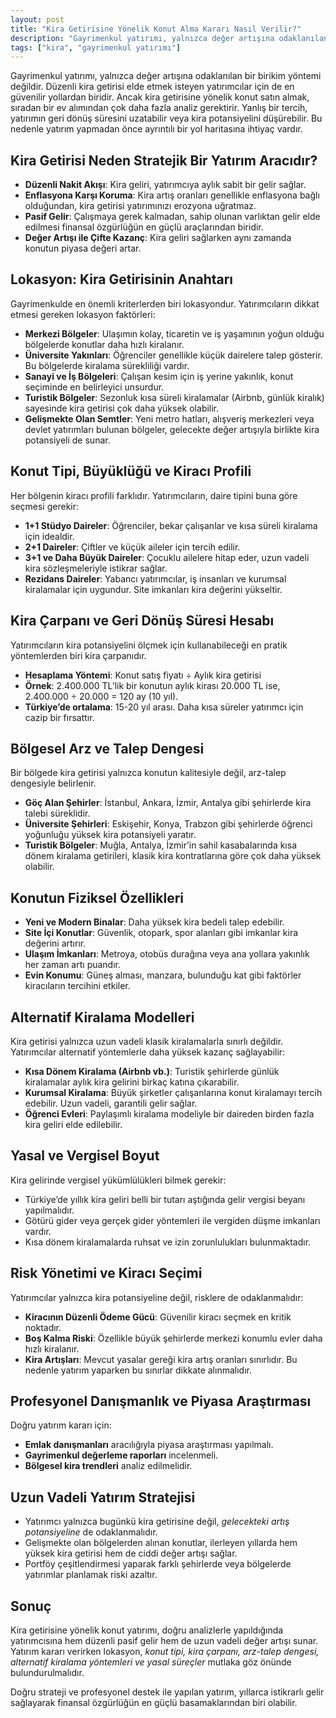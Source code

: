 ```yaml
---
layout: post
title: "Kira Getirisine Yönelik Konut Alma Kararı Nasıl Verilir?"
description: "Gayrimenkul yatırımı, yalnızca değer artışına odaklanılan bir birikim yöntemi değildir. Düzenli kira getirisi elde etmek isteyen yatırımcılar için de en güvenilir yollardan biridir."
tags: ["kira", "gayrimenkul yatırımı"]
---
```


Gayrimenkul yatırımı, yalnızca değer artışına odaklanılan bir birikim yöntemi değildir. Düzenli kira getirisi elde etmek isteyen yatırımcılar için de en güvenilir yollardan biridir. Ancak kira getirisine yönelik konut satın almak, sıradan bir ev alımından çok daha fazla analiz gerektirir. Yanlış bir tercih, yatırımın geri dönüş süresini uzatabilir veya kira potansiyelini düşürebilir. Bu nedenle yatırım yapmadan önce ayrıntılı bir yol haritasına ihtiyaç vardır.

## Kira Getirisi Neden Stratejik Bir Yatırım Aracıdır?

- **Düzenli Nakit Akışı**: Kira geliri, yatırımcıya aylık sabit bir gelir sağlar.
- **Enflasyona Karşı Koruma**: Kira artış oranları genellikle enflasyona bağlı olduğundan, kira getirisi yatırımınızı erozyona uğratmaz.
- **Pasif Gelir**: Çalışmaya gerek kalmadan, sahip olunan varlıktan gelir elde edilmesi finansal özgürlüğün en güçlü araçlarından biridir.
- **Değer Artışı ile Çifte Kazanç**: Kira geliri sağlarken aynı zamanda konutun piyasa değeri artar.

## Lokasyon: Kira Getirisinin Anahtarı

Gayrimenkulde en önemli kriterlerden biri lokasyondur. Yatırımcıların dikkat etmesi gereken lokasyon faktörleri:

- **Merkezi Bölgeler**: Ulaşımın kolay, ticaretin ve iş yaşamının yoğun olduğu bölgelerde konutlar daha hızlı kiralanır.
- **Üniversite Yakınları**: Öğrenciler genellikle küçük dairelere talep gösterir. Bu bölgelerde kiralama sürekliliği vardır.
- **Sanayi ve İş Bölgeleri**: Çalışan kesim için iş yerine yakınlık, konut seçiminde en belirleyici unsurdur.
- **Turistik Bölgeler**: Sezonluk kısa süreli kiralamalar (Airbnb, günlük kiralık) sayesinde kira getirisi çok daha yüksek olabilir.
- **Gelişmekte Olan Semtler**: Yeni metro hatları, alışveriş merkezleri veya devlet yatırımları bulunan bölgeler, gelecekte değer artışıyla birlikte kira potansiyeli de sunar.

## Konut Tipi, Büyüklüğü ve Kiracı Profili

Her bölgenin kiracı profili farklıdır. Yatırımcıların, daire tipini buna göre seçmesi gerekir:

- **1+1 Stüdyo Daireler**: Öğrenciler, bekar çalışanlar ve kısa süreli kiralama için idealdir.
- **2+1 Daireler**: Çiftler ve küçük aileler için tercih edilir.
- **3+1 ve Daha Büyük Daireler**: Çocuklu ailelere hitap eder, uzun vadeli kira sözleşmeleriyle istikrar sağlar.
- **Rezidans Daireler**: Yabancı yatırımcılar, iş insanları ve kurumsal kiralamalar için uygundur. Site imkanları kira değerini yükseltir.

## Kira Çarpanı ve Geri Dönüş Süresi Hesabı

Yatırımcıların kira potansiyelini ölçmek için kullanabileceği en pratik yöntemlerden biri kira çarpanıdır.

- **Hesaplama Yöntemi**: Konut satış fiyatı ÷ Aylık kira getirisi
- **Örnek**: 2.400.000 TL’lik bir konutun aylık kirası 20.000 TL ise, 2.400.000 ÷ 20.000 = 120 ay (10 yıl).
- **Türkiye’de ortalama**: 15-20 yıl arası. Daha kısa süreler yatırımcı için cazip bir fırsattır.

## Bölgesel Arz ve Talep Dengesi

Bir bölgede kira getirisi yalnızca konutun kalitesiyle değil, arz-talep dengesiyle belirlenir.

- **Göç Alan Şehirler**: İstanbul, Ankara, İzmir, Antalya gibi şehirlerde kira talebi süreklidir.
- **Üniversite Şehirleri**: Eskişehir, Konya, Trabzon gibi şehirlerde öğrenci yoğunluğu yüksek kira potansiyeli yaratır.
- **Turistik Bölgeler**: Muğla, Antalya, İzmir’in sahil kasabalarında kısa dönem kiralama getirileri, klasik kira kontratlarına göre çok daha yüksek olabilir.

## Konutun Fiziksel Özellikleri

- **Yeni ve Modern Binalar**: Daha yüksek kira bedeli talep edebilir.
- **Site İçi Konutlar**: Güvenlik, otopark, spor alanları gibi imkanlar kira değerini artırır.
- **Ulaşım İmkanları**: Metroya, otobüs durağına veya ana yollara yakınlık her zaman artı puandır.
- **Evin Konumu**: Güneş alması, manzara, bulunduğu kat gibi faktörler kiracıların tercihini etkiler.

## Alternatif Kiralama Modelleri

Kira getirisi yalnızca uzun vadeli klasik kiralamalarla sınırlı değildir. Yatırımcılar alternatif yöntemlerle daha yüksek kazanç sağlayabilir:

- **Kısa Dönem Kiralama (Airbnb vb.)**: Turistik şehirlerde günlük kiralamalar aylık kira gelirini birkaç katına çıkarabilir.
- **Kurumsal Kiralama**: Büyük şirketler çalışanlarına konut kiralamayı tercih edebilir. Uzun vadeli, garantili gelir sağlar.
- **Öğrenci Evleri**: Paylaşımlı kiralama modeliyle bir daireden birden fazla kira geliri elde edilebilir.

## Yasal ve Vergisel Boyut

Kira gelirinde vergisel yükümlülükleri bilmek gerekir:

- Türkiye’de yıllık kira geliri belli bir tutarı aştığında gelir vergisi beyanı yapılmalıdır.
- Götürü gider veya gerçek gider yöntemleri ile vergiden düşme imkanları vardır.
- Kısa dönem kiralamalarda ruhsat ve izin zorunlulukları bulunmaktadır.

## Risk Yönetimi ve Kiracı Seçimi

Yatırımcılar yalnızca kira potansiyeline değil, risklere de odaklanmalıdır:

- **Kiracının Düzenli Ödeme Gücü**: Güvenilir kiracı seçmek en kritik noktadır.
- **Boş Kalma Riski**: Özellikle büyük şehirlerde merkezi konumlu evler daha hızlı kiralanır.
- **Kira Artışları**: Mevcut yasalar gereği kira artış oranları sınırlıdır. Bu nedenle yatırım yaparken bu sınırlar dikkate alınmalıdır.

## Profesyonel Danışmanlık ve Piyasa Araştırması

Doğru yatırım kararı için:

- **Emlak danışmanları** aracılığıyla piyasa araştırması yapılmalı.
- **Gayrimenkul değerleme raporları** incelenmeli.
- **Bölgesel kira trendleri** analiz edilmelidir.

## Uzun Vadeli Yatırım Stratejisi

- Yatırımcı yalnızca bugünkü kira getirisine değil, *gelecekteki artış potansiyeline* de odaklanmalıdır.
- Gelişmekte olan bölgelerden alınan konutlar, ilerleyen yıllarda hem yüksek kira getirisi hem de ciddi değer artışı sağlar.
- Portföy çeşitlendirmesi yaparak farklı şehirlerde veya bölgelerde yatırımlar planlamak riski azaltır.

## Sonuç

Kira getirisine yönelik konut yatırımı, doğru analizlerle yapıldığında yatırımcısına hem düzenli pasif gelir hem de uzun vadeli değer artışı sunar. Yatırım kararı verirken lokasyon, *konut tipi, kira çarpanı, arz-talep dengesi, alternatif kiralama yöntemleri ve yasal süreçler* mutlaka göz önünde bulundurulmalıdır.

Doğru strateji ve profesyonel destek ile yapılan yatırım, yıllarca istikrarlı gelir sağlayarak finansal özgürlüğün en güçlü basamaklarından biri olabilir.